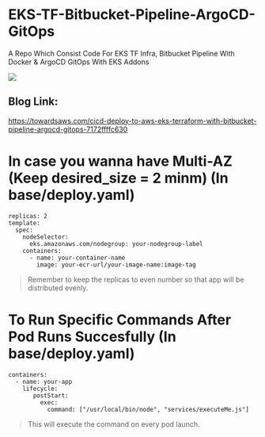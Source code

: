 # EKS-TF-Bitbucket-Pipeline-ArgoCD-GitOps
A Repo Which Consist Code For EKS TF Infra, Bitbucket Pipeline With Docker &amp; ArgoCD GitOps With EKS Addons

![](https://miro.medium.com/v2/resize:fit:720/format:webp/1*OLI3elqX0e9KovwncM-DJg.png)

## Blog Link:
https://towardsaws.com/cicd-deploy-to-aws-eks-terraform-with-bitbucket-pipeline-argocd-gitops-7172ffffc630

# In case you wanna have Multi-AZ (Keep desired_size = 2 minm) (In base/deploy.yaml)
```
replicas: 2
template:
  spec:
    nodeSelector:
      eks.amazonaws.com/nodegroup: your-nodegroup-label
    containers:
      - name: your-container-name
        image: your-ecr-url/your-image-name:image-tag
```
> Remember to keep the replicas to even number so that app will be distributed evenly.

# To Run Specific Commands After Pod Runs Succesfully (In base/deploy.yaml)
```
containers:
  - name: your-app
    lifecycle:
       postStart:
         exec:
           command: ["/usr/local/bin/node", "services/executeMe.js"]
```
> This will execute the command on every pod launch.
